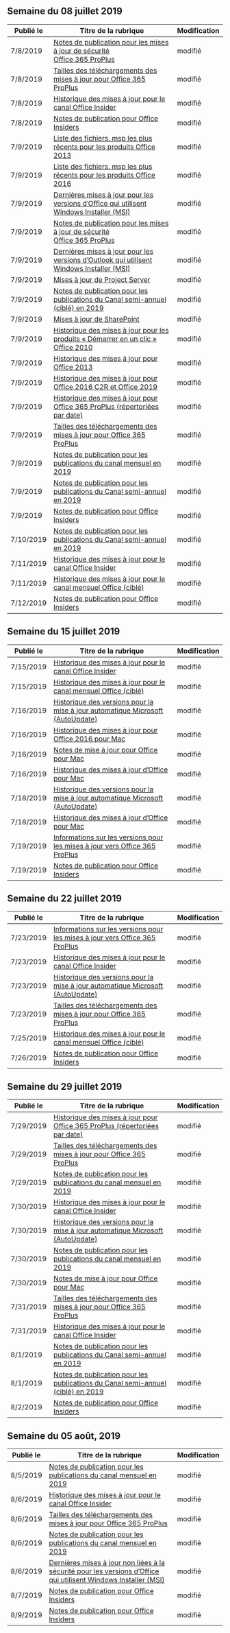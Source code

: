 <!-- This file is generated automatically each week. Changes made to this file will be overwritten.-->




## <a name="week-of-july-08-2019"></a>Semaine du 08 juillet 2019


| Publié le |Titre de la rubrique | Modification |
|------|------------|--------|
| 7/8/2019 | [Notes de publication pour les mises à jour de sécurité Office 365 ProPlus](/OfficeUpdates/office365-proplus-security-updates) | modifié |
| 7/8/2019 | [Tailles des téléchargements des mises à jour pour Office 365 ProPlus](/OfficeUpdates/download-sizes-office365-proplus-updates) | modifié |
| 7/8/2019 | [Historique des mises à jour pour le canal Office Insider](/OfficeUpdates/update-history-office-insider) | modifié |
| 7/8/2019 | [Notes de publication pour Office Insiders](/OfficeUpdates/release-notes-office-insider) | modifié |
| 7/9/2019 | [Liste des fichiers. msp les plus récents pour les produits Office 2013](/OfficeUpdates/msp-files-office-2013) | modifié |
| 7/9/2019 | [Liste des fichiers. msp les plus récents pour les produits Office 2016](/OfficeUpdates/msp-files-office-2016) | modifié |
| 7/9/2019 | [Dernières mises à jour pour les versions d’Office qui utilisent Windows Installer (MSI)](/OfficeUpdates/office-updates-msi) | modifié |
| 7/9/2019 | [Notes de publication pour les mises à jour de sécurité Office 365 ProPlus](/OfficeUpdates/office365-proplus-security-updates) | modifié |
| 7/9/2019 | [Dernières mises à jour pour les versions d’Outlook qui utilisent Windows Installer (MSI)](/OfficeUpdates/outlook-updates-msi) | modifié |
| 7/9/2019 | [Mises à jour de Project Server](/OfficeUpdates/project-server-updates) | modifié |
| 7/9/2019 | [Notes de publication pour les publications du Canal semi-annuel (ciblé) en 2019](/OfficeUpdates/semi-annual-channel-targeted-2019) | modifié |
| 7/9/2019 | [Mises à jour de SharePoint](/OfficeUpdates/sharepoint-updates) | modifié |
| 7/9/2019 | [Historique des mises à jour pour les produits « Démarrer en un clic » Office 2010](/OfficeUpdates/update-history-office-2010-click-to-run) | modifié |
| 7/9/2019 | [Historique des mises à jour pour Office 2013](/OfficeUpdates/update-history-office-2013) | modifié |
| 7/9/2019 | [Historique des mises à jour pour Office 2016 C2R et Office 2019](/OfficeUpdates/update-history-office-2019) | modifié |
| 7/9/2019 | [Historique des mises à jour pour Office 365 ProPlus (répertoriées par date)](/OfficeUpdates/update-history-office365-proplus-by-date) | modifié |
| 7/9/2019 | [Tailles des téléchargements des mises à jour pour Office 365 ProPlus](/OfficeUpdates/download-sizes-office365-proplus-updates) | modifié |
| 7/9/2019 | [Notes de publication pour les publications du canal mensuel en 2019](/OfficeUpdates/monthly-channel-2019) | modifié |
| 7/9/2019 | [Notes de publication pour les publications du Canal semi-annuel en 2019](/OfficeUpdates/semi-annual-channel-2019) | modifié |
| 7/9/2019 | [Notes de publication pour Office Insiders](/OfficeUpdates/release-notes-office-insider) | modifié |
| 7/10/2019 | [Notes de publication pour les publications du Canal semi-annuel en 2019](/OfficeUpdates/semi-annual-channel-2019) | modifié |
| 7/11/2019 | [Historique des mises à jour pour le canal Office Insider](/OfficeUpdates/update-history-office-insider) | modifié |
| 7/11/2019 | [Historique des mises à jour pour le canal mensuel Office (ciblé)](/OfficeUpdates/update-history-monthly-channel-targeted) | modifié |
| 7/12/2019 | [Notes de publication pour Office Insiders](/OfficeUpdates/release-notes-office-insider) | modifié |


## <a name="week-of-july-15-2019"></a>Semaine du 15 juillet 2019


| Publié le |Titre de la rubrique | Modification |
|------|------------|--------|
| 7/15/2019 | [Historique des mises à jour pour le canal Office Insider](/OfficeUpdates/update-history-office-insider) | modifié |
| 7/15/2019 | [Historique des mises à jour pour le canal mensuel Office (ciblé)](/OfficeUpdates/update-history-monthly-channel-targeted) | modifié |
| 7/16/2019 | [Historique des versions pour la mise à jour automatique Microsoft (AutoUpdate)](/OfficeUpdates/release-history-microsoft-autoupdate) | modifié |
| 7/16/2019 | [Historique des mises à jour pour Office 2016 pour Mac](/OfficeUpdates/release-notes-office-2016-mac) | modifié |
| 7/16/2019 | [Notes de mise à jour pour Office pour Mac](/OfficeUpdates/release-notes-office-for-mac) | modifié |
| 7/16/2019 | [Historique des mises à jour d’Office pour Mac](/OfficeUpdates/update-history-office-for-mac) | modifié |
| 7/18/2019 | [Historique des versions pour la mise à jour automatique Microsoft (AutoUpdate)](/OfficeUpdates/release-history-microsoft-autoupdate) | modifié |
| 7/18/2019 | [Historique des mises à jour d’Office pour Mac](/OfficeUpdates/update-history-office-for-mac) | modifié |
| 7/19/2019 | [Informations sur les versions pour les mises à jour vers Office 365 ProPlus](/OfficeUpdates/release-notes-office365-proplus) | modifié |
| 7/19/2019 | [Notes de publication pour Office Insiders](/OfficeUpdates/release-notes-office-insider) | modifié |


## <a name="week-of-july-22-2019"></a>Semaine du 22 juillet 2019


| Publié le |Titre de la rubrique | Modification |
|------|------------|--------|
| 7/23/2019 | [Informations sur les versions pour les mises à jour vers Office 365 ProPlus](/OfficeUpdates/release-notes-office365-proplus) | modifié |
| 7/23/2019 | [Historique des mises à jour pour le canal Office Insider](/OfficeUpdates/update-history-office-insider) | modifié |
| 7/23/2019 | [Historique des versions pour la mise à jour automatique Microsoft (AutoUpdate)](/OfficeUpdates/release-history-microsoft-autoupdate) | modifié |
| 7/23/2019 | [Tailles des téléchargements des mises à jour pour Office 365 ProPlus](/OfficeUpdates/download-sizes-office365-proplus-updates) | modifié |
| 7/25/2019 | [Historique des mises à jour pour le canal mensuel Office (ciblé)](/OfficeUpdates/update-history-monthly-channel-targeted) | modifié |
| 7/26/2019 | [Notes de publication pour Office Insiders](/OfficeUpdates/release-notes-office-insider) | modifié |


## <a name="week-of-july-29-2019"></a>Semaine du 29 juillet 2019


| Publié le |Titre de la rubrique | Modification |
|------|------------|--------|
| 7/29/2019 | [Historique des mises à jour pour Office 365 ProPlus (répertoriées par date)](/OfficeUpdates/update-history-office365-proplus-by-date) | modifié |
| 7/29/2019 | [Tailles des téléchargements des mises à jour pour Office 365 ProPlus](/OfficeUpdates/download-sizes-office365-proplus-updates) | modifié |
| 7/29/2019 | [Notes de publication pour les publications du canal mensuel en 2019](/OfficeUpdates/monthly-channel-2019) | modifié |
| 7/30/2019 | [Historique des mises à jour pour le canal Office Insider](/OfficeUpdates/update-history-office-insider) | modifié |
| 7/30/2019 | [Historique des versions pour la mise à jour automatique Microsoft (AutoUpdate)](/OfficeUpdates/release-history-microsoft-autoupdate) | modifié |
| 7/30/2019 | [Notes de publication pour les publications du canal mensuel en 2019](/OfficeUpdates/monthly-channel-2019) | modifié |
| 7/30/2019 | [Notes de mise à jour pour Office pour Mac](/OfficeUpdates/release-notes-office-for-mac) | modifié |
| 7/31/2019 | [Tailles des téléchargements des mises à jour pour Office 365 ProPlus](/OfficeUpdates/download-sizes-office365-proplus-updates) | modifié |
| 7/31/2019 | [Historique des mises à jour pour le canal Office Insider](/OfficeUpdates/update-history-office-insider) | modifié |
| 8/1/2019 | [Notes de publication pour les publications du Canal semi-annuel en 2019](/OfficeUpdates/semi-annual-channel-2019) | modifié |
| 8/1/2019 | [Notes de publication pour les publications du Canal semi-annuel (ciblé) en 2019](/OfficeUpdates/semi-annual-channel-targeted-2019) | modifié |
| 8/2/2019 | [Notes de publication pour Office Insiders](/OfficeUpdates/release-notes-office-insider) | modifié |


## <a name="week-of-august-05-2019"></a>Semaine du 05 août, 2019


| Publié le |Titre de la rubrique | Modification |
|------|------------|--------|
| 8/5/2019 | [Notes de publication pour les publications du canal mensuel en 2019](/OfficeUpdates/monthly-channel-2019) | modifié |
| 8/6/2019 | [Historique des mises à jour pour le canal Office Insider](/OfficeUpdates/update-history-office-insider) | modifié |
| 8/6/2019 | [Tailles des téléchargements des mises à jour pour Office 365 ProPlus](/OfficeUpdates/download-sizes-office365-proplus-updates) | modifié |
| 8/6/2019 | [Notes de publication pour les publications du canal mensuel en 2019](/OfficeUpdates/monthly-channel-2019) | modifié |
| 8/6/2019 | [Dernières mises à jour non liées à la sécurité pour les versions d’Office qui utilisent Windows Installer (MSI)](/OfficeUpdates/office-msi-non-security-updates) | modifié |
| 8/7/2019 | [Notes de publication pour Office Insiders](/OfficeUpdates/release-notes-office-insider) | modifié |
| 8/9/2019 | [Notes de publication pour Office Insiders](/OfficeUpdates/release-notes-office-insider) | modifié |
